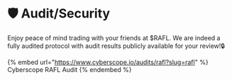 # 🛡️ Audit/Security

Enjoy peace of mind trading with your friends at $RAFL. We are indeed a fully audited protocol with audit results publicly available for your review!🔒

{% embed url="https://www.cyberscope.io/audits/rafl?slug=rafl" %}
Cyberscope RAFL Audit
{% endembed %}
